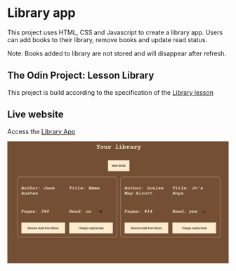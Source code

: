 # Library app

This project uses HTML, CSS and Javascript to create a library app. Users can add books to their library, remove books and update read status.

Note: Books added to library are not stored and will disappear after refresh.

## The Odin Project: Lesson Library

This project is build according to the specification of the [Library lesson](https://www.theodinproject.com/lessons/node-path-javascript-library)

## Live website

Access the [Library App](https://gohan61.github.io/Library-project/)

![Library App](./library-display.png "Book titles and descriptions")
